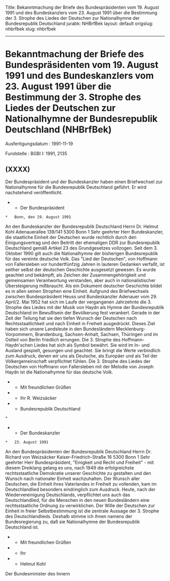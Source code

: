 Title: Bekanntmachung der Briefe des Bundespräsidenten vom 19. August 1991 und des
  Bundeskanzlers vom 23. August 1991 über die Bestimmung der 3. Strophe des Liedes
  der Deutschen zur Nationalhymne der Bundesrepublik Deutschland
jurabk: NHBrfBek
layout: default
origslug: nhbrfbek
slug: nhbrfbek

---

# Bekanntmachung der Briefe des Bundespräsidenten vom 19. August 1991 und des Bundeskanzlers vom 23. August 1991 über die Bestimmung der 3. Strophe des Liedes der Deutschen zur Nationalhymne der Bundesrepublik Deutschland (NHBrfBek)

Ausfertigungsdatum
:   1991-11-19

Fundstelle
:   BGBl I: 1991, 2135



## (XXXX)

Der Bundespräsident und der Bundeskanzler haben einen Briefwechsel zur
Nationalhymne für die Bundesrepublik Deutschland geführt. Er wird
nachstehend veröffentlicht.

*    *   Der Bundespräsident

    *   Bonn, den 19. August 1991



An den
Bundeskanzler der
Bundesrepublik Deutschland
Herrn Dr. Helmut Kohl
Adenauerallee 139/141
5300 Bonn 1
Sehr geehrter Herr Bundeskanzler,
die staatliche Einheit der Deutschen wurde rechtlich durch den
Einigungsvertrag und den Beitritt der ehemaligen DDR zur
Bundesrepublik Deutschland gemäß Artikel 23 des Grundgesetzes
vollzogen. Seit dem 3. Oktober 1990 gilt auch die Nationalhymne der
bisherigen Bundesrepublik für das vereinte deutsche Volk.
Das "Lied der Deutschen", von Hoffmann von Fallersleben vor
hundertfünfzig Jahren in lauteren Gedanken verfaßt, ist seither selbst
der deutschen Geschichte ausgesetzt gewesen. Es wurde geachtet und
bekämpft, als Zeichen der Zusammengehörigkeit und gemeinsamen
Verantwortung verstanden, aber auch in nationalistischer
Übersteigerung mißbraucht. Als ein Dokument deutscher Geschichte
bildet es in allen seinen Strophen eine Einheit.
Aufgrund des Briefwechsels zwischen Bundespräsident Heuss und
Bundeskanzler Adenauer vom 29. April/2. Mai 1952 hat sich im Laufe der
vergangenen Jahrzehnte die 3. Strophe des Liedes mit der Musik von
Haydn als Hymne der Bundesrepublik Deutschland im Bewußtsein der
Bevölkerung fest verankert. Gerade in der Zeit der Teilung hat sie den
tiefen Wunsch der Deutschen nach Rechtsstaatlichkeit und nach Einheit
in Freiheit ausgedrückt. Dieses Ziel haben sich unsere Landsleute in
den Bundesländern Mecklenburg-Vorpommern, Brandenburg, Sachsen-Anhalt,
Sachsen, Thüringen und im Ostteil von Berlin friedlich errungen.
Die 3. Strophe des Hoffmann-Haydn'schen Liedes hat sich als Symbol
bewährt. Sie wird im In- und Ausland gespielt, gesungen und geachtet.
Sie bringt die Werte verbindlich zum Ausdruck, denen wir uns als
Deutsche, als Europäer und als Teil der Völkergemeinschaft
verpflichtet fühlen.
Die 3. Strophe des Liedes der Deutschen von Hoffmann von Fallersleben
mit der Melodie von Joseph Haydn ist die Nationalhymne für das
deutsche Volk.

*    *   Mit freundlichen Grüßen


*    *   Ihr R. Weizsäcker


*    *   Bundesrepublik Deutschland

    *

*    *   Der Bundeskanzler

    *   23. August 1991



An den
Bundespräsidenten der
Bundesrepublik Deutschland
Herrn Dr. Richard von Weizsäcker
Kaiser-Friedrich-Straße 16
5300 Bonn 1
Sehr geehrter Herr Bundespräsident,
"Einigkeit und Recht und Freiheit" - mit diesem Dreiklang gelang es
uns, nach 1949 die erfolgreichste rechtsstaatliche Demokratie unserer
Geschichte zu gestalten und den Wunsch nach nationaler Einheit
wachzuhalten. Der Wunsch aller Deutschen, die Einheit ihres
Vaterlandes in Freiheit zu vollenden, kam im Deutschlandlied besonders
eindringlich zum Ausdruck. Heute, nach der Wiedervereinigung
Deutschlands, verpflichtet uns auch das Deutschlandlied, für die
Menschen in den neuen Bundesländern eine rechtsstaatliche Ordnung zu
verwirklichen.
Der Wille der Deutschen zur Einheit in freier Selbstbestimmung ist die
zentrale Aussage der 3. Strophe des Deutschlandlieds. Deshalb stimme
ich ihnen namens der Bundesregierung zu, daß sie Nationalhymne der
Bundesrepublik Deutschland ist.

*    *   Mit freundlichen Grüßen


*    *   Ihr


*    *   Helmut Kohl



Der Bundesminister des Innern


